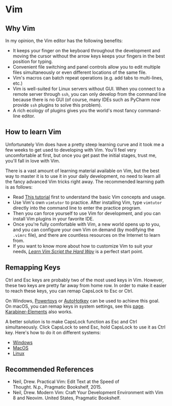 # Vim

## Why Vim

In my opinion, the Vim editor has the following benefits:

- It keeps your finger on the keyboard throughout the development and moving the cursor without the arrow keys keeps your fingers in the best position for typing.
- Convenient file switching and panel controls allow you to edit multiple files simultaneously or even different locations of the same file.
- Vim's macros can batch repeat operations (e.g. add tabs to multi-lines, etc.)
- Vim is well-suited for Linux servers without GUI. When you connect to a remote server through `ssh`, you can only develop from the command line because there is no GUI (of course, many IDEs such as PyCharm now provide `ssh` plugins to solve this problem).
- A rich ecology of plugins gives you the world's most fancy command-line editor.

## How to learn Vim

Unfortunately Vim does have a pretty steep learning curve and it took me a few weeks to get used to developing with Vim. You'll feel very uncomfortable at first, but once you get past the initial stages, trust me, you'll fall in love with Vim.

There is a vast amount of learning material available on Vim, but the best way to master it is to use it in your daily development, no need to learn all the fancy advanced Vim tricks right away. The recommended learning path is as follows:

- Read [This tutorial](https://missing.csail.mit.edu/2020/editors/) first to understand the basic Vim concepts and usage.
- Use Vim's own `vimtutor` to practice. After installing Vim, type `vimtutor` directly into the command line to enter the practice program.
- Then you can force yourself to use Vim for development, and you can install Vim plugins in your favorite IDE.
- Once you're fully comfortable with Vim, a new world opens up to you, and you can configure your own Vim on demand (by modifying the `.vimrc` file), and there are countless resources on the Internet to learn from.
- If you want to know more about how to customize Vim to suit your needs, [_Learn Vim Script the Hard Way_](https://learnvimscriptthehardway.stevelosh.com/) is a perfect start point.

## Remapping Keys

Ctrl and Esc keys are probably two of the most used keys in Vim. However, these two keys are pretty far away from home row.
In order to make it easier to reach these keys, you can remap CapsLock to Esc or Ctrl.

On Windows, [Powertoys](https://learn.microsoft.com/en-us/windows/powertoys/) or [AutoHotkey](https://www.autohotkey.com/) can be used to achieve this goal.    
On macOS, you can remap keys in system settings, see this [page](https://vim.fandom.com/wiki/Map_caps_lock_to_escape_in_macOS). [Karabiner-Elements](https://karabiner-elements.pqrs.org/) also works.

A better solution is to make CapsLock function as Esc and Ctrl simultaneously. Click CapsLock to send Esc, hold CapsLock to use it as Ctrl key. Here's how to do it on different systems:

- [Windows](https://gist.github.com/sedm0784/4443120)  
- [MacOS](https://ke-complex-modifications.pqrs.org/#caps_lock_tapped_escape_held_left_control)  
- [Linux](https://www.jianshu.com/p/6fdc0e0fb266)

## Recommended References

- Neil, Drew. Practical Vim: Edit Text at the Speed of Thought. N.p., Pragmatic Bookshelf, 2015.
- Neil, Drew. Modern Vim: Craft Your Development Environment with Vim 8 and Neovim. United States, Pragmatic Bookshelf.
